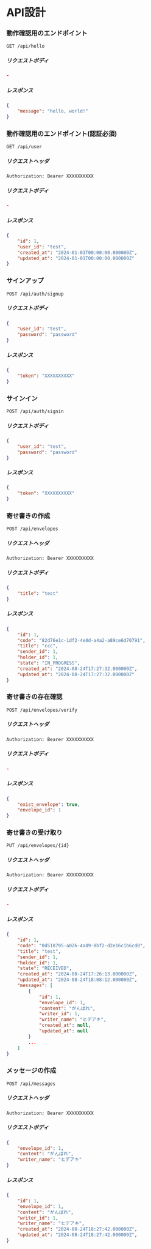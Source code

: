 # API設計

### 動作確認用のエンドポイント

```
GET /api/hello
```

##### リクエストボディ

```json
-
```

##### レスポンス

```json
{
    "message": "hello, world!"
}
```

### 動作確認用のエンドポイント(認証必須)

```
GET /api/user
```

##### リクエストヘッダ

```
Authorization: Bearer XXXXXXXXXX
```

##### リクエストボディ

```json
-
```

##### レスポンス

```json
{
    "id": 1,
    "user_id": "test",
    "created_at": "2024-01-01T00:00:00.000000Z",
    "updated_at": "2024-01-01T00:00:00.000000Z"
}
```

### サインアップ

```
POST /api/auth/signup
```

##### リクエストボディ

```json
{
    "user_id": "test",
    "password": "password"
}
```

##### レスポンス

```json
{
    "token": "XXXXXXXXXX"
}
```

### サインイン

```
POST /api/auth/signin
```

##### リクエストボディ

```json
{
    "user_id": "test",
    "password": "password"
}
```

##### レスポンス

```json
{
    "token": "XXXXXXXXXX"
}
```

### 寄せ書きの作成

```
POST /api/envelopes
```

##### リクエストヘッダ

```
Authorization: Bearer XXXXXXXXXX
```

##### リクエストボディ

```json
{
    "title": "test"
}
```

##### レスポンス

```json
{
    "id": 1,
    "code": "82d76e1c-1df2-4e0d-a4a2-a89ce6d70791",
    "title": "ccc",
    "sender_id": 1,
    "holder_id": 1,
    "state": "IN_PROGRESS",
    "created_at": "2024-08-24T17:27:32.000000Z",
    "updated_at": "2024-08-24T17:27:32.000000Z"
}
```

### 寄せ書きの存在確認

```
POST /api/envelopes/verify
```

##### リクエストヘッダ

```
Authorization: Bearer XXXXXXXXXX
```

##### リクエストボディ

```json
-
```

##### レスポンス

```json
{
    "exist_envelope": true,
    "envelope_id": 1
}
```

### 寄せ書きの受け取り

```
PUT /api/envelopes/{id}
```

##### リクエストヘッダ

```
Authorization: Bearer XXXXXXXXXX
```

##### リクエストボディ

```json
-
```

##### レスポンス

```json
{
    "id": 1,
    "code": "0d518795-a026-4a89-8bf2-d2e16c1b6cd0",
    "title": "test",
    "sender_id": 1,
    "holder_id": 1,
    "state": "RECEIVED",
    "created_at": "2024-08-24T17:26:13.000000Z",
    "updated_at": "2024-08-24T18:08:12.000000Z",
    "messages": [
        {
            "id": 1,
            "envelope_id": 1,
            "content": "がんばれ",
            "writer_id": 1,
            "writer_name": "ヒデアキ",
            "created_at": null,
            "updated_at": null
        }
        ...
    ]
}
```

### メッセージの作成

```
POST /api/messages
```

##### リクエストヘッダ

```
Authorization: Bearer XXXXXXXXXX
```

##### リクエストボディ

```json
{
    "envelope_id": 1,
    "content": "がんばれ",
    "writer_name": "ヒデアキ"
}
```

##### レスポンス

```json
{
    "id": 1,
    "envelope_id": 1,
    "content": "がんばれ",
    "writer_id": 1,
    "writer_name": "ヒデアキ",
    "created_at": "2024-08-24T18:27:42.000000Z",
    "updated_at": "2024-08-24T18:27:42.000000Z",
}
```
